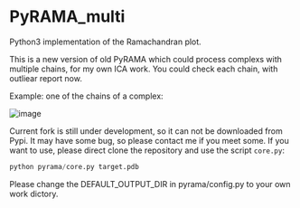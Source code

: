 # PyRAMA_multi
Python3 implementation of the Ramachandran plot. 

This is a new version of old PyRAMA which could process complexs with multiple chains, for my own ICA work. You could check each chain, with outliear report now.

Example: one of the chains of a complex:

![image](https://github.com/user-attachments/assets/f8e54cde-a9ca-4bfb-a2d6-17306d022f0c)



Current fork is still under development, so it can not be downloaded from Pypi. It may have some bug, so please contact me if you meet some. If you want to use, please direct clone the repository and use the script `core.py`:

```python
python pyrama/core.py target.pdb
```

Please change the DEFAULT_OUTPUT_DIR in pyrama/config.py to your own work dictory.

